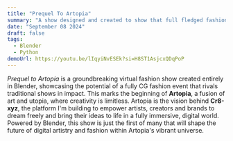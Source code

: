```yaml
---
title: "Prequel To Artopia"
summary: "A show designed and created to show that full fledged fashion show can be made entirely in CG and still have the same impact as a real life traditional show"
date: "September 08 2024"
draft: false
tags:
  - Blender
  - Python
demoUrl: https://youtu.be/lIqyiNvESEk?si=H8ST1AsjcxQDqPoP
---
```


_Prequel to Artopia_ is a groundbreaking virtual fashion show created entirely in Blender, showcasing the potential of a fully CG fashion event that rivals traditional shows in impact. This marks the beginning of **Artopia**, a fusion of art and utopia, where creativity is limitless. Artopia is the vision behind **Cr8-xyz**, the platform I'm building to empower artists, creators and brands to dream freely and bring their ideas to life in a fully immersive, digital world. Powered by Blender, this show is just the first of many that will shape the future of digital artistry and fashion within Artopia's vibrant universe.
